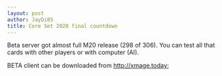```yaml
---
layout: post
author: JayDi85
title: Core Set 2020 final countdown
---
```

Beta server got almost full M20 release (298 of 306). You can test all that cards with other players or with computer (AI).

BETA client can be downloaded from <a href="http://xmage.today">http://xmage.today</a>;